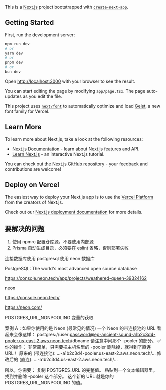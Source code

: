 This is a [Next.js](https://nextjs.org) project bootstrapped with [`create-next-app`](https://nextjs.org/docs/app/api-reference/cli/create-next-app).

## Getting Started

First, run the development server:

```bash
npm run dev
# or
yarn dev
# or
pnpm dev
# or
bun dev
```

Open [http://localhost:3000](http://localhost:3000) with your browser to see the result.

You can start editing the page by modifying `app/page.tsx`. The page auto-updates as you edit the file.

This project uses [`next/font`](https://nextjs.org/docs/app/building-your-application/optimizing/fonts) to automatically optimize and load [Geist](https://vercel.com/font), a new font family for Vercel.

## Learn More

To learn more about Next.js, take a look at the following resources:

- [Next.js Documentation](https://nextjs.org/docs) - learn about Next.js features and API.
- [Learn Next.js](https://nextjs.org/learn) - an interactive Next.js tutorial.

You can check out [the Next.js GitHub repository](https://github.com/vercel/next.js) - your feedback and contributions are welcome!

## Deploy on Vercel

The easiest way to deploy your Next.js app is to use the [Vercel Platform](https://vercel.com/new?utm_medium=default-template&filter=next.js&utm_source=create-next-app&utm_campaign=create-next-app-readme) from the creators of Next.js.

Check out our [Next.js deployment documentation](https://nextjs.org/docs/app/building-your-application/deploying) for more details.


## 要解决的问题

1. 使用 npmrc 配置仓库源，不要使用内部源
2. Prisma 自动生成目录，必须要在 eslint 省略，否则部署失败

连接数据库使用 postgresql  使用 neon 数据库

PostgreSQL: The world's most advanced open source database

https://console.neon.tech/app/projects/weathered-queen-39324162

neon

https://console.neon.tech/

https://neon.com/


POSTGRES_URL_NONPOOLING 变量的获取

案例 A：如果你使用的是 Neon (最常见的情况)
一个 Neon 的带连接池的 URL 看起来会像这样：
postgres://user:password@ep-ancient-sound-a1b2c3d4-pooler.us-east-2.aws.neon.tech/dbname
请注意中间那个 -pooler 的部分。
✅ 你的操作：
非常简单，只需要把主机名里的 -pooler 删除掉，就得到了直连 URL！
原来的 (带连接池):
...-a1b2c3d4-pooler.us-east-2.aws.neon.tech/...
修改后的 (直连):
...-a1b2c3d4.us-east-2.aws.neon.tech/...


所以，你需要：
复制 POSTGRES_URL 的完整值。
粘贴到一个文本编辑器里。
找到并删除 -pooler 这个部分。
这个新的 URL 就是你的 POSTGRES_URL_NONPOOLING 的值。